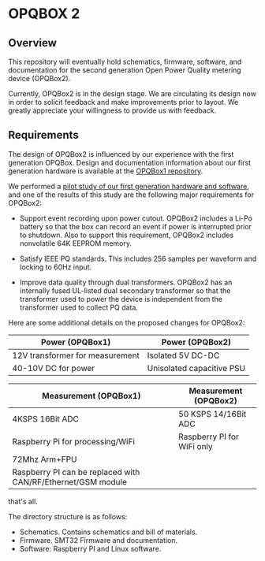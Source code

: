 OPQBOX 2
========

Overview
--------

This repository will eventually hold schematics, firmware, software, and documentation for the second generation Open Power Quality metering device (OPQBox2). 

Currently, OPQBox2 is in the design stage.  We are circulating its design now in order to solicit feedback and make improvements prior to layout. We greatly appreciate your willingness to provide us with feedback.

Requirements
------------

The design of OPQBox2 is influenced by our experience with the first generation OPQBox.  Design and documentation information about our first generation hardware is available at the [OPQBox1 repository](https://github.com/openpowerquality/opqbox1). 

We performed a [pilot study of our first generation hardware and software](http://openpowerquality.org/technology/g1-pilot-study.html), and one of the results of this study are the following major requirements for OPQBox2:

  * Support event recording upon power cutout. OPQBox2 includes a Li-Po battery so that the box can record an event if power is interrupted prior to shutdown. Also to support this requirement, OPQBox2 includes nonvolatile 64K EEPROM memory.
  
  * Satisfy IEEE PQ standards.  This includes 256 samples per waveform and locking to 60Hz input.
  
  * Improve data quality through dual transformers. OPQBox2 has an internally fused UL-listed dual secondary transformer so that the transformer used to power the device is independent from the transformer used to collect PQ data.
  

Here are some additional details on the proposed changes for OPQBox2:

Power (OPQBox1) | Power (OPQBox2)
------------- | -------------
12V transformer for measurement | Isolated 5V DC-DC
40-10V DC for power | Unisolated capacitive PSU

Measurement (OPQBox1) | Measurement (OPQBox2)
------------- | -------------
4KSPS 16Bit ADC | 50 KSPS 14/16Bit ADC
Raspberry Pi for processing/WiFi | Raspberry PI for WiFi only
 | 72Mhz Arm+FPU
 | Raspberry PI can be replaced with CAN/RF/Ethernet/GSM module


that's all.




The directory structure is as follows:


 - Schematics. Contains schematics and bill of materials. 
 - Firmware. SMT32 Firmware and documentation.
 - Software: Raspberry PI and Linux software.

